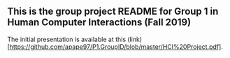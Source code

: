 ## This is the group project README for Group 1 in Human Computer Interactions (Fall 2019) 

The initial presentation is available at this (link)[https://github.com/apape97/P1.GroupID/blob/master/HCI%20Project.pdf]. 
